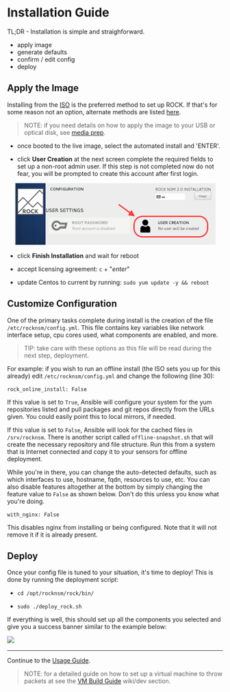 # Installation Guide

TL;DR - Installation is simple and straighforward.

-  apply image
-  generate defaults
-  confirm / edit config
-  deploy


## Apply the Image

Installing from the [ISO](https://github.com/rocknsm/rock/releases) is the preferred method to set up ROCK.  If that's for some reason not an option, alternate methods are listed [here](alt_install.md).

> NOTE: if you need details on how to apply the image to your USB or optical disk, see [media prep](media_prep.md).

-  once booted to the live image, select the automated install and 'ENTER'.

-  click **User Creation** at the next screen complete the required fields to set up a non-root admin user.  If this step is not completed now do not fear, you will be prompted to create this account after first login.

<p align="center">
<img src="user_creation.png">
</p>

-  click **Finish Installation** and wait for reboot

-  accept licensing agreement: `c` + "*enter*"

-  update Centos to current by running: `sudo yum update -y && reboot`


<!-- ## Generate Defaults

After applying updates ROCK needs a default configuration to build upon.  This is done by running the aptly named named script as the admin user you created:

-  `cd /opt/rocknsm/rock`

-  `sudo ./generate_defaults.sh`

-  if this is successful you will see:

"*Defaults generated. Adjust /etc/rocknsm/config.yml as needed.*" -->


## Customize Configuration

One of the primary tasks complete during install is the creation of the file `/etc/rocknsm/config.yml`.  This file contains key variables like network interface setup, cpu cores used, what components are enabled, and more.

> TIP: take care with these options as this file will be read during the next step, deployment.

For example:  if you wish to run an offline install (the ISO sets you up for this already) edit `/etc/rocknsm/config.yml` and change the following (line 30):

```
rock_online_install: False
```

If this value is set to `True`, Ansible will configure your system for the yum repositories listed and pull packages and git repos directly from the URLs given. You could easily point this to local mirrors, if needed.

If this value is set to `False`, Ansible will look for the cached files in `/srv/rocknsm`. There is another script called `offline-snapshot.sh` that will create the necessary repository and file structure. Run this from a system that is Internet connected and copy it to your sensors for offline deployment.

While you're in there, you can change the auto-detected defaults, such as which interfaces to use, hostname, fqdn, resources to use, etc. You can also disable features altogether at the bottom by simply changing the feature value to `False` as shown below. Don't do this unless you know what you're doing.

```
with_nginx: False
```

This disables nginx from installing or being configured. Note that it will not remove it if it is already present.


## Deploy

Once your config file is tuned to your situation, it's time to deploy!  This is done by running the deployment script:

-  `cd /opt/rocknsm/rock/bin/`

-  `sudo ./deploy_rock.sh`

If everything is well, this should set up all the components you selected and give you a success banner similar to the example below:

<a href="https://asciinema.org/a/2rS2u1fJzhaNVtkuKWgqd5BQl?autoplay=1"><img src="https://asciinema.org/a/2rS2u1fJzhaNVtkuKWgqd5BQl" width="836"/></a>


---

Continue to the [Usage Guide](usage.md).

> NOTE: for a detailed guide on how to set up a virtual machine to throw packets at see the [VM Build Guide](../dev/vm_guide.md) wiki/dev section.


<!--

# SHOWTERM Notes

<iframe src="http://showterm.io/a6fd7bb5a09c1646db39d" width="640" height="480"></iframe>  //deploy.sh

http://showterm.io/017a093d585d07e2b8f78 //rock_status

http://showterm.io/cb9121ffc7622a36e36de //rock_start

http://showterm.io/82d9280ceb4c9e2546f29 //rock_stop


# ASCIINEMA Notes

https://asciinema.org/a/2rS2u1fJzhaNVtkuKWgqd5BQl //deploy.sh

https://asciinema.org/a/z9qgFqFTr9HoeSMpX2gKWXqng //rock_status

https://asciinema.org/a/QAxK2iiWEw2bFRKUc5JFri3n9 //rock_start

https://asciinema.org/a/ME56ahRQrj3qmrynGzCc47GyM //rock_stop


# ORIGINAL
```
PLAY RECAP ********************************************************************
simplerockbuild.simplerock.lan : ok=40   changed=2    unreachable=0    failed=0
```

-->
